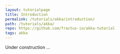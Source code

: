 ```yaml
---
layout: tutorialpage
title: Introduction
permalink: /tutorials/akka/introduction/
path: /tutorials/akka/
repo: https://github.com/fractus-io/akka-tutorial
tags: akka
---
```


Under construction ...
